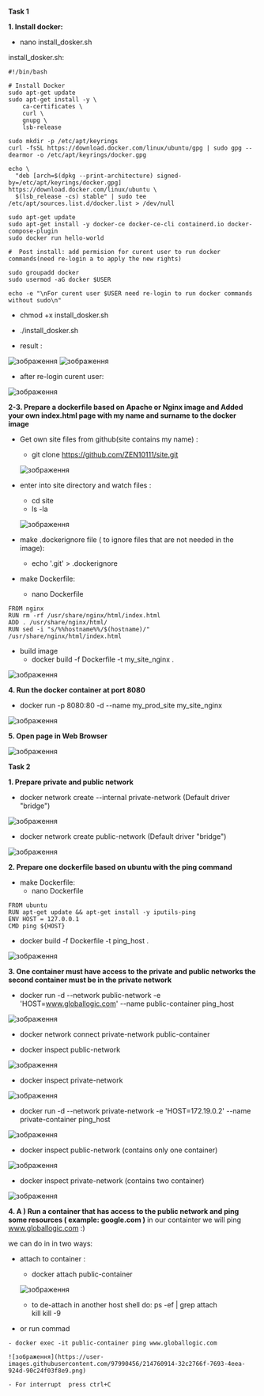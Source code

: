 **Task 1**

**1. Install docker:**

 - nano  install_dosker.sh

install_dosker.sh: 
```
#!/bin/bash

# Install Docker
sudo apt-get update
sudo apt-get install -y \
    ca-certificates \
    curl \
    gnupg \
    lsb-release

sudo mkdir -p /etc/apt/keyrings
curl -fsSL https://download.docker.com/linux/ubuntu/gpg | sudo gpg --dearmor -o /etc/apt/keyrings/docker.gpg

echo \
  "deb [arch=$(dpkg --print-architecture) signed-by=/etc/apt/keyrings/docker.gpg] https://download.docker.com/linux/ubuntu \
  $(lsb_release -cs) stable" | sudo tee /etc/apt/sources.list.d/docker.list > /dev/null

sudo apt-get update
sudo apt-get install -y docker-ce docker-ce-cli containerd.io docker-compose-plugin
sudo docker run hello-world

#  Post install: add permision for curent user to run docker commands(need re-login a to apply the new rights)

sudo groupadd docker
sudo usermod -aG docker $USER

echo -e "\nFor curent user $USER need re-login to run docker commands without sudo\n"

```

 - chmod +x install_dosker.sh
 
 - ./install_dosker.sh


 - result :
 
  ![зображення](https://user-images.githubusercontent.com/97990456/214573119-d4447ac1-5cfc-43f6-928d-246aff1c94ec.png)
  ![зображення](https://user-images.githubusercontent.com/97990456/214573244-115eeb5a-5e32-437f-af19-39651538371f.png)
  
 - after re-login curent user:
 
  ![зображення](https://user-images.githubusercontent.com/97990456/214573566-e0404e6e-3c4a-49e9-b528-f6af0d34e812.png)

**2-3. Prepare a dockerfile based on Apache or Nginx image and 
Added your own index.html page with my name and surname to the docker image**

 - Get own  site files from github(site contains my name) :

   - git clone https://github.com/ZEN10111/site.git

   ![зображення](https://user-images.githubusercontent.com/97990456/214716128-efdc2d10-6bcc-4b59-a6d1-cfcdc017464c.png)


 - enter into site directory and watch files :
   - cd site
   - ls -la
  
   ![зображення](https://user-images.githubusercontent.com/97990456/214716975-4fb3e1f9-5916-4b24-9a66-2f36fd1b2449.png)
 
 - make .dockerignore file ( to ignore files that are not needed in the image):
   - echo '.git' > .dockerignore
 
 - make Dockerfile:
   - nano Dockerfile

```
FROM nginx
RUN rm -rf /usr/share/nginx/html/index.html
ADD . /usr/share/nginx/html/
RUN sed -i "s/%%hostname%%/$(hostname)/" /usr/share/nginx/html/index.html

```
 - build image
   - docker build -f Dockerfile -t my_site_nginx .
  
 ![зображення](https://user-images.githubusercontent.com/97990456/214718722-4cbeecdd-64a5-444e-ba9e-9bf027017682.png)
 
 **4. Run the docker container at port 8080**
 
   - docker run -p 8080:80 -d --name my_prod_site my_site_nginx
 
 ![зображення](https://user-images.githubusercontent.com/97990456/214721242-68823077-13c3-4fff-ba50-3e7a24125683.png)


**5. Open page in Web Browser**

![зображення](https://user-images.githubusercontent.com/97990456/214719950-5ad68c6a-e29c-4e36-8242-9c6530d13a27.png)

 
**Task 2**
  
  **1. Prepare private and public network**
  
   - docker network create --internal private-network (Default driver "bridge")
   
   ![зображення](https://user-images.githubusercontent.com/97990456/214736601-72e2a8d9-cac8-4320-ba48-1d2d18b7a9b8.png)

   - docker network create public-network (Default driver "bridge")
   
   ![зображення](https://user-images.githubusercontent.com/97990456/214739580-bc28a51c-c645-4086-b897-668cc01860f9.png)
 
 **2. Prepare one dockerfile based on ubuntu with the ping command**
 
 - make Dockerfile:
   - nano Dockerfile

```
FROM ubuntu
RUN apt-get update && apt-get install -y iputils-ping
ENV HOST = 127.0.0.1
CMD ping ${HOST}
```
 - docker build -f Dockerfile -t ping_host .
 
 ![зображення](https://user-images.githubusercontent.com/97990456/214753683-eda85854-604f-49be-bd67-7e04affe15cb.png)
 
**3. One container must have access to the private and public networks 
  the second container must be in the private network**
  
 - docker run -d --network public-network -e 'HOST=www.globallogic.com' --name public-container ping_host
 
 ![зображення](https://user-images.githubusercontent.com/97990456/214757236-017e3ff4-5d98-47e1-9412-710014be0e7a.png)
 
   - docker network connect private-network public-container
 
   - docker inspect public-network
   
   ![зображення](https://user-images.githubusercontent.com/97990456/214757660-c8e3de39-963b-4815-8248-4e697fc28557.png)
   
   - docker inspect private-network
   
   ![зображення](https://user-images.githubusercontent.com/97990456/214757881-a200817b-81a8-4be6-9e09-ed51c0ff784a.png)
   
 - docker run -d --network private-network -e 'HOST=172.19.0.2' --name private-container ping_host
 
 ![зображення](https://user-images.githubusercontent.com/97990456/214758239-55ee2b06-c8f8-4603-bba1-04e919d006c2.png)
 
 - docker inspect public-network (contains only one container)
 
 ![зображення](https://user-images.githubusercontent.com/97990456/214758663-a105d3e2-e50f-49c7-9a8d-bfa5fda8fe0f.png)
 
 - docker inspect private-network (contains two container)
 
 ![зображення](https://user-images.githubusercontent.com/97990456/214758902-408a5e00-0ff6-439d-8e54-64efb1657964.png)

 **4. A ) Run a container that has access to the public network and ping some resources (
example: google.com )**
 in  our  containter we  will ping  www.globallogic.com :)
 
 we  can do in  in two ways:
 
  - attach to  container :
  
    - docker attach public-container 
   
    ![зображення](https://user-images.githubusercontent.com/97990456/214760120-8720f09d-7156-46ff-a0c8-fca260fb0125.png)
    
    - to de-attach in another host shell  do: 
      ps -ef | grep attach  
      kill kill -9 <PID>
 
  -  or  run  commad 
 
    - docker exec -it public-container ping www.globallogic.com
 
    ![зображення](https://user-images.githubusercontent.com/97990456/214760914-32c2766f-7693-4eea-924d-90c24f03f8e9.png)

    - For interrupt  press ctrl+C



